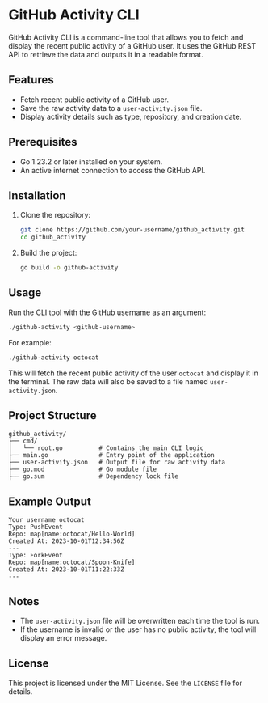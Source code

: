 # GitHub Activity CLI

GitHub Activity CLI is a command-line tool that allows you to fetch and display the recent public activity of a GitHub user. It uses the GitHub REST API to retrieve the data and outputs it in a readable format.

## Features

- Fetch recent public activity of a GitHub user.
- Save the raw activity data to a `user-activity.json` file.
- Display activity details such as type, repository, and creation date.

## Prerequisites

- Go 1.23.2 or later installed on your system.
- An active internet connection to access the GitHub API.

## Installation

1. Clone the repository:

   ```sh
   git clone https://github.com/your-username/github_activity.git
   cd github_activity
   ```

2. Build the project:

   ```sh
   go build -o github-activity
   ```

## Usage

Run the CLI tool with the GitHub username as an argument:

```sh
./github-activity <github-username>
```

For example:

```sh
./github-activity octocat
```

This will fetch the recent public activity of the user `octocat` and display it in the terminal. The raw data will also be saved to a file named `user-activity.json`.

## Project Structure

```
github_activity/
├── cmd/
│   └── root.go          # Contains the main CLI logic
├── main.go              # Entry point of the application
├── user-activity.json   # Output file for raw activity data
├── go.mod               # Go module file
├── go.sum               # Dependency lock file
```

## Example Output

```plaintext
Your username octocat
Type: PushEvent
Repo: map[name:octocat/Hello-World]
Created At: 2023-10-01T12:34:56Z
---
Type: ForkEvent
Repo: map[name:octocat/Spoon-Knife]
Created At: 2023-10-01T11:22:33Z
---
```

## Notes

- The `user-activity.json` file will be overwritten each time the tool is run.
- If the username is invalid or the user has no public activity, the tool will display an error message.

## License

This project is licensed under the MIT License. See the `LICENSE` file for details.
